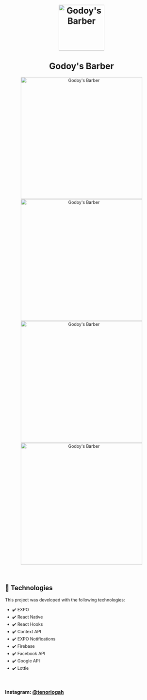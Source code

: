 <h1 align="center"> 
  <br> 
  <img src="./github/icon.png" alt="Godoy's Barber" width="150">
  <br>
  <br>
  Godoy's Barber
</h1>

<div align="center">
<img src="./github/bootAnimation.gif" alt="Godoy's Barber" width="400">
<img src="./github/login.gif" alt="Godoy's Barber" width="400">
<img src="./github/home.gif" alt="Godoy's Barber" width="400"> 
<br>
<img src="./github/schedules.jpg" alt="Godoy's Barber" width="400">
<br>
<br>
<br>
</div>

## 🚀 Technologies

This project was developed with the following technologies:

- ✔️ EXPO
- ✔️ React Native
- ✔️ React Hooks
- ✔️ Context API
- ✔️ EXPO Notifications
- ✔️ Firebase
- ✔️ Facebook API
- ✔️ Google API
- ✔️ Lottie

<br>

### Instagram: [@tenoriogah](https://www.instagram.com/tenoriogah)
